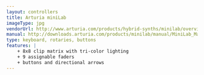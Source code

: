 ```yaml
---
layout: controllers
title: Arturia miniLab
imageType: jpg
vendorUrl: http://www.arturia.com/products/hybrid-synths/minilab/overview
manual: http://downloads.arturia.com/products/minilab/manual/MiniLab_Manual_EN.pdf
type: keyboard, rotaries, buttons
features: |
    + 8x8 clip matrix with tri-color lighting
    + 9 assignable faders 
    + buttons and directional arrows
---
```


